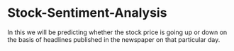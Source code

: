 # Stock-Sentiment-Analysis
In this we will be predicting whether the stock price is going up or down on the basis of headlines published in the newspaper on that particular day.
